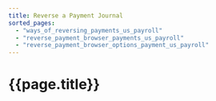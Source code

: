```yaml
---
title: Reverse a Payment Journal
sorted_pages:
  - "ways_of_reversing_payments_us_payroll"
  - "reverse_payment_browser_payments_us_payroll"
  - "reverse_payment_browser_options_payment_us_payroll"
---
```

# {{page.title}}
